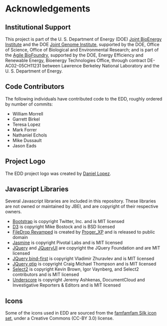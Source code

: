 # Acknowledgements

## Institutional Support

This project is part of the U. S. Department of Energy (DOE) [Joint BioEnergy Institute][1] and
the DOE [Joint Genome Institute][2], supported by the DOE, Office of Science, Office of Biological
and Environmental Research; and is part of the [Agile BioFoundry][3], supported by the DOE, Energy
Efficiency and Renewable Energy, Bioenergy Technologies Office, through contract DE-AC02-05CH11231
between Lawrence Berkeley National Laboratory and the U. S. Department of Energy.

## Code Contributors

The following individuals have contributed code to the EDD, roughly ordered by number of commits:

* William Morrell
* Garrett Birkel
* Teresa Lopez
* Mark Forrer
* Nathaniel Echols
* Mike Dussault
* Jason Eads

## Project Logo

The EDD project logo was created by [Daniel Lopez][4].

## Javascript Libraries

Several Javascript libraries are included in this repository. These libraries are not owned or
maintained by JBEI, and are copyright of their respective owners.

* [Bootstrap][5] is copyright Twitter, Inc. and is MIT licensed
* [D3][6] is copyright Mike Bostock and is BSD licensed
* [FileDrop Revamped][7] is created by [Proger_XP][8] and is released to public domain
* [Jasmine][9] is copyright Pivotal Labs and is MIT licensed
* [JQuery][10] and [JQueryUI][11] are copyright the JQuery Foundation and are MIT licensed
* [JQuery bind-first][12] is copyright Vladimir Zhuravlev and is MIT licensed
* [JQuery qtip][13] is copyright Craig Michael Thompson and is MIT licensed
* [Select2][14] is copyright Kevin Brown, Igor Vaynberg, and Select2 contributors and is
  MIT licensed
* [Underscore][15] is copyright Jeremy Ashkenas, DocumentCloud and Investigative
  Reporters & Editors and is MIT licensed

## Icons

Some of the icons used in EDD are sourced from the [famfamfam Silk icon set][16], under a
Creative Commons (CC-BY 3.0) license.

[1]:    https://www.jbei.org/
[2]:    https://jgi.doe.gov/
[3]:    https://www.agilebiofoundry.org/
[4]:    mailto:daniellopez03@gmail.com
[5]:    http://getbootstrap.com/about/
[6]:    https://d3js.org/
[7]:    http://filedropjs.org/
[8]:    http://proger.me/
[9]:    https://jasmine.github.io/
[10]:   https://jquery.com/
[11]:   https://jqueryui.com/
[12]:   https://github.com/private-face/jquery.bind-first/
[13]:   http://qtip2.com/
[14]:   https://select2.github.io/
[15]:   http://underscorejs.org/
[16]:   http://www.famfamfam.com/lab/icons/silk/

